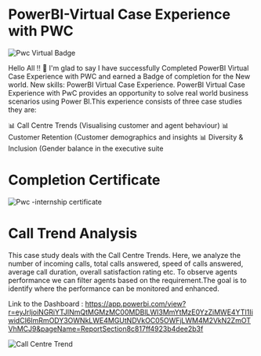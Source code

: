 # PowerBI-Virtual Case Experience with PWC

![Pwc Virtual Badge](https://user-images.githubusercontent.com/97601236/209352130-b1c5698b-a260-4a7f-af91-0c663d0b98f8.png)

Hello All !! 👋
I'm glad to say I have successfully Completed PowerBI Virtual Case Experience with PWC and earned a Badge of completion for the New world. New skills: PowerBI Virtual Case Experience.
PowerBI Virtual Case Experience with PwC provides an opportunity to solve real world business scenarios using Power BI.This experience consists of three case studies they are:


📊 Call Centre Trends (Visualising customer and agent behaviour)
📊 Customer Retention (Customer demographics and insights
📊 Diversity & Inclusion (Gender balance in the executive suite


# Completion Certificate

![Pwc -internship certificate](https://user-images.githubusercontent.com/97601236/209358221-f90bedbc-eaf8-4005-9bcb-c65746e58a5a.png)

# Call Trend Analysis 

This case study deals with the Call Centre Trends. Here, we analyze the number of incoming calls, total calls answered, speed of calls answered, average call duration, overall satisfaction rating etc. To observe agents performance we can filter agents based on the requirement.The goal is to identify where the performance can be monitored and enhanced.

Link to the Dashboard : https://app.powerbi.com/view?r=eyJrIjoiNGRiYTJlNmQtMGMzMC00MDBlLWI3MmYtMzE0YzZiMWE4YTI1IiwidCI6ImRmODY3OWNkLWE4MGUtNDVkOC05OWFjLWM4M2VkN2ZmOTVhMCJ9&pageName=ReportSection8c817ff4923b4dee2b3f

![Call Centre Trend](https://user-images.githubusercontent.com/97601236/209359290-c917f6b3-4eb3-4fe0-801b-146081fbc2cd.png)




